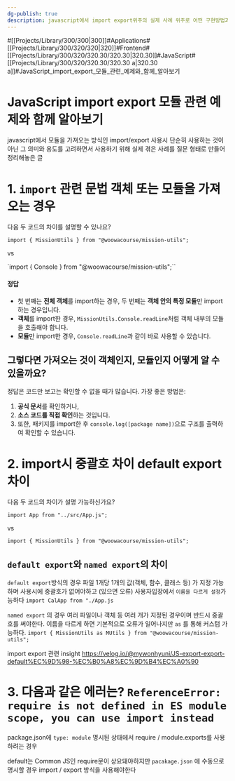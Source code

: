 ```yaml
---
dg-publish: true
description: javascript에서 import export위주의 실제 사례 위주로 어떤 구현방법과 어떤 고려사항이 있는지 좀 더 dive해보자는 취지의 글
---
```

#[[Projects/Library/300/300\|300]]#Applications#[[Projects/Library/300/320/320\|320]]#Frontend#[[Projects/Library/300/320/320.30/320.30\|320.30]]#JavaScript#[[Projects/Library/300/320/320.30/320.30 a\|320.30 a]]#JavaScript_import_export_모듈_관련_예제와_함께_알아보기


# JavaScript import export 모듈 관련 예제와 함께 알아보기

javascript에서 모듈을 가져오는 방식인 import/export 사용시 단순히 사용하는 것이 아닌 그 의미와 용도를 고려하면서 사용하기 위해 실제 겪은 사례를 질문 형태로 만들어 정리해놓은 글 

# 1. `import` 관련 문법 객체 또는 모듈을 가져오는 경우

다음 두 코드의 차이를 설명할 수 있나요?

`import { MissionUtils } from "@woowacourse/mission-utils";`

vs

`import { Console } from "@woowacourse/mission-utils";``

#### 정답

- 첫 번째는 **전체 객체**를 import하는 경우, 두 번째는 **객체 안의 특정 모듈**만 import하는 경우입니다.
- **객체**를 import한 경우, `MissionUtils.Console.readLine`처럼 객체 내부의 모듈을 호출해야 합니다.
- **모듈**만 import한 경우, `Console.readLine`과 같이 바로 사용할 수 있습니다.

## 그렇다면 가져오는 것이 객체인지, 모듈인지 어떻게 알 수 있을까요?

정답은 코드만 보고는 확인할 수 없을 때가 많습니다. 가장 좋은 방법은:

1. **공식 문서**를 확인하거나,
2. **소스 코드를 직접 확인**하는 것입니다.
3. 또한, 패키지를 import한 후 `console.log([package name])`으로 구조를 출력하여 확인할 수 있습니다.

# 2. import시 중괄호 차이 default export 차이 

다음 두 코드의 차이가 설명 가능하신가요?

`import App from "../src/App.js";`

vs

`import { MissionUtils } from "@woowacourse/mission-utils";`

 
## `default export`와 `named export`의 차이

`default export`방식의 경우 파일 1개당 1개의 값(객체, 함수, 클래스 등) 가 지정 가능하며 사용시에 중괄호가 없어야하고 (있으면 오류) 사용자입장에서 `이름을 다르게 설정`가능하다
`import CalApp from "./App.js`

`named export` 의 경우 여러 파일이나 객체 등 여러 개가 지정된 경우이며 반드시 중괄호를 써야한다. 이름을 다르게 하면 기본적으로 오류가 일어나지만  `as` 를 통해 커스텀 가능하다.
`import { MissionUtils as MUtils } from "@woowacourse/mission-utils";`


import export 관련 insight
https://velog.io/@mywonhyuni/JS-export-export-default%EC%9D%98-%EC%B0%A8%EC%9D%B4%EC%A0%90



# 3. 다음과 같은 에러는? `ReferenceError: require is not defined in ES module scope, you can use import instead`

package.json에 `type: module`  명시된 상태에서  require / module.exports를 사용하려는 경우

default는 Common JS인 require문이 상요돼야하지만 `pacakage.json` 에 수동으로 명시할 경우 import / export 방식을 사용해야한다


